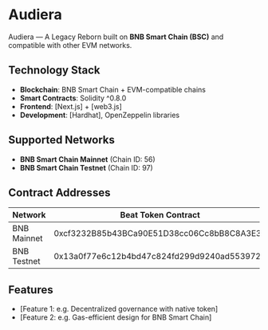 # Audiera

Audiera — A Legacy Reborn built on **BNB Smart Chain (BSC)** and compatible with other EVM networks.

## Technology Stack

- **Blockchain**: BNB Smart Chain + EVM-compatible chains  
- **Smart Contracts**: Solidity ^0.8.0  
- **Frontend**: [Next.js] + [web3.js]  
- **Development**: [Hardhat], OpenZeppelin libraries  

## Supported Networks

- **BNB Smart Chain Mainnet** (Chain ID: 56)  
- **BNB Smart Chain Testnet** (Chain ID: 97)  

## Contract Addresses

| Network  | Beat Token Contract | VeBeat Token Contract | Beat Staking  Contract | Vote Contract |
|----------|---------------------|-----------------------|------------------------|---------------|
| BNB Mainnet | 0xcf3232B85b43BCa90E51D38cc06Cc8bB8C8A3E36 | 0xEfe7E0812d9f0473bc0Ea15e097c6035551bCC14 | 0x30B0E1D1796EF2BC3e838F8047886690d17e93dD | 0xe554229bA6ec7cEEacd13a9Bb48D812BF705c292
| BNB Testnet | 0x13a0f77e6c12b4bd47c824fd299d9240ad553972 | 0x48D0dA363ff284d6cEA0E3aC1Abd426F75d1F095 | 0xd32aa2c80a48C5412E864Fc0c8A9654Dfc056d0e | 0x8331d99eA8E91Ac88Ce1A030697034a680535AE4

## Features

- [Feature 1: e.g. Decentralized governance with native token]  
- [Feature 2: e.g. Gas-efficient design for BNB Smart Chain]  
